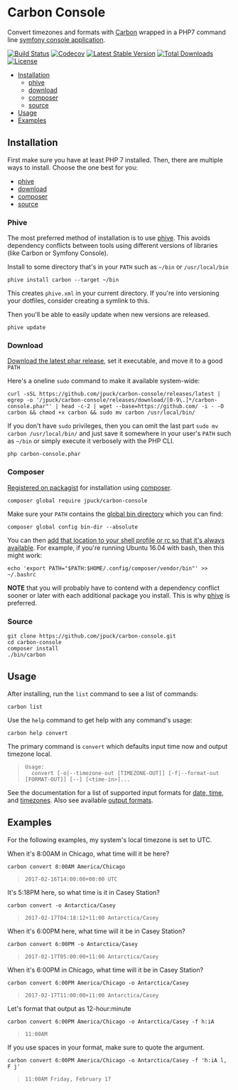# Carbon Console

Convert timezones and formats with [Carbon][18] wrapped in a PHP7 command line
[symfony console application][1].

[![Build Status][12]][11]
[![Codecov][16]][14]
[![Latest Stable Version][7]][6]
[![Total Downloads][8]][6]
[![License][9]][6]

* [Installation](#installation)
    * [phive](#phive)
    * [download](#download)
    * [composer](#composer)
    * [source](#source)
* [Usage](#usage)
* [Examples](#examples)

## Installation

First make sure you have at least PHP 7 installed.
Then, there are multiple ways to install. Choose the one best for you:

* [phive](#phive)
* [download](#download)
* [composer](#composer)
* [source](#source)

### Phive

The most preferred method of installation is to use [phive][21].
This avoids dependency conflicts between tools using
different versions of libraries (like Carbon or Symfony Console).

Install to some directory that's in your `PATH` such as `~/bin` or `/usr/local/bin`

    phive install carbon --target ~/bin

This creates `phive.xml` in your current directory.
If you're into versioning your dotfiles, consider creating a symlink to this.

Then you'll be able to easily update when new versions are released.

    phive update

### Download

[Download the latest phar release][6], set it executable,
and move it to a good `PATH`

Here's a oneline `sudo` command to make it available system-wide:

    curl -sSL https://github.com/jpuck/carbon-console/releases/latest | egrep -o '/jpuck/carbon-console/releases/download/[0-9\.]*/carbon-console.phar"' | head -c-2 | wget --base=https://github.com/ -i - -O carbon && chmod +x carbon && sudo mv carbon /usr/local/bin/

If you don't have `sudo` privileges, then you can omit the last part
`sudo mv carbon /usr/local/bin/` and just save it somewhere in your user's `PATH`
such as `~/bin` or simply execute it verbosely with the PHP CLI.

    php carbon-console.phar

### Composer

[Registered on packagist][22] for installation using [composer][23].

    composer global require jpuck/carbon-console

Make sure your `PATH` contains the [global bin directory][24] which you can find:

    composer global config bin-dir --absolute

You can then [add that location to your shell profile or rc so that it's always available][25].
For example, if you're running Ubuntu 16.04 with bash, then this might work:

    echo 'export PATH="$PATH:$HOME/.config/composer/vendor/bin"' >> ~/.bashrc

**NOTE** that you will probably have to contend with a dependency conflict
sooner or later with each additional package you install.
This is why [phive](#phive) is preferred.

### Source

    git clone https://github.com/jpuck/carbon-console.git
    cd carbon-console
    composer install
    ./bin/carbon

## Usage

After installing, run the `list` command to see a list of commands:

    carbon list

Use the `help` command to get help with any command's usage:

    carbon help convert

The primary command is `convert` which defaults input time now and output timezone local.

>     Usage:
>       convert [-o|--timezone-out [TIMEZONE-OUT]] [-f|--format-out [FORMAT-OUT]] [--] [<time-in>]...

See the documentation for a list of supported input formats for
[date, time][19], and [timezones][17]. Also see available [output formats][20].

## Examples

For the following examples, my system's local timezone is set to UTC.

When it's 8:00AM in Chicago, what time will it be here?

    carbon convert 8:00AM America/Chicago

>     2017-02-16T14:00:00+00:00 UTC

It's 5:18PM here, so what time is it in Casey Station?

    carbon convert -o Antarctica/Casey

>     2017-02-17T04:18:12+11:00 Antarctica/Casey

When it's 6:00PM here, what time will it be in Casey Station?

    carbon convert 6:00PM -o Antarctica/Casey

>     2017-02-17T05:00:00+11:00 Antarctica/Casey

When it's 6:00PM in Chicago, what time will it be in Casey Station?

    carbon convert 6:00PM America/Chicago -o Antarctica/Casey

>     2017-02-17T11:00:00+11:00 Antarctica/Casey

Let's format that output as 12-hour:minute

    carbon convert 6:00PM America/Chicago -o Antarctica/Casey -f h:iA

>     11:00AM

If you use spaces in your format, make sure to quote the argument.

    carbon convert 6:00PM America/Chicago -o Antarctica/Casey -f 'h:iA l, F j'

>     11:00AM Friday, February 17

[1]:http://symfony.com/doc/current/components/console.html
[6]:https://github.com/jpuck/carbon-console/releases/latest
[7]:https://poser.pugx.org/jpuck/carbon-console/v/stable
[8]:https://img.shields.io/github/downloads/jpuck/carbon-console/total.svg
[9]:https://poser.pugx.org/jpuck/carbon-console/license
[11]:https://travis-ci.org/jpuck/carbon-console
[12]:https://travis-ci.org/jpuck/carbon-console.svg?branch=master
[14]:https://codecov.io/gh/jpuck/carbon-console/branch/master
[16]:https://img.shields.io/codecov/c/github/jpuck/carbon-console/master.svg
[17]:http://php.net/manual/en/timezones.php
[18]:http://carbon.nesbot.com/
[19]:http://php.net/manual/en/datetime.formats.php
[20]:http://php.net/manual/en/function.date.php#refsect1-function.date-parameters
[21]:https://phar.io/
[22]:https://packagist.org/packages/jpuck/carbon-console
[23]:https://getcomposer.org/
[24]:https://getcomposer.org/doc/03-cli.md#global
[25]:http://unix.stackexchange.com/a/26059/148062
